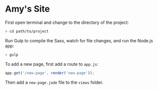 # Amy's Site

First open terminal and change to the directory of the project:

```bash
> cd path/to/project
```

Run Gulp to compile the Sass, watch for file changes, and run the Node.js app:

```bash
> gulp
```

To add a new page, first add a route to `app.js`:

```javascript
app.get('/new-page', render('new-page'));
```

Then add a `new-page.jade` file to the `views` folder.